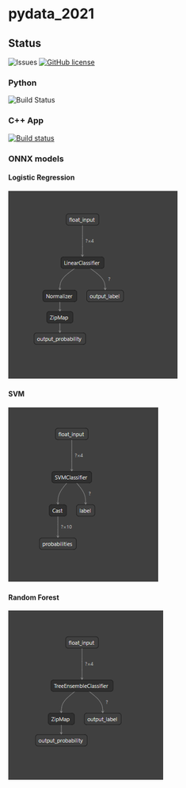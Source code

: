 # pydata_2021

## Status
![Issues](https://img.shields.io/github/issues/abhilb/pydata_2021)
[![GitHub license](https://img.shields.io/github/license/abhilb/pydata_2021)](https://github.com/abhilb/pydata_2021/blob/main/LICENSE)

### Python
![Build Status](https://github.com/abhilb/pydata_2021/actions/workflows/python-app.yml/badge.svg)

### C++ App
[![Build status](https://ci.appveyor.com/api/projects/status/t4wo7jnjl25aea07?svg=true)](https://ci.appveyor.com/project/abhilb/pydata-2021)

### ONNX models
#### Logistic Regression
![Logistic Regression ONNX graph](src/assets/log_reg_model.onnx.png)
#### SVM 
![SVN Model ONNX graph](src/assets/svm_model.onnx.png)
#### Random Forest
![Random Forest ONNX graph](src/assets/random_forest_model.onnx.png)
